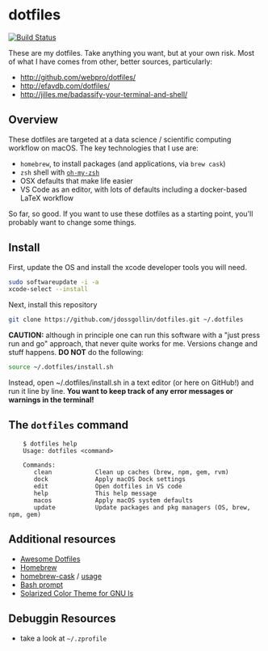 # dotfiles
[![Build Status](https://travis-ci.com/jdossgollin/dotfiles.svg?branch=master)](https://travis-ci.com/jdossgollin/dotfiles)

These are my dotfiles.
Take anything you want, but at your own risk.
Most of what I have comes from other, better sources, particularly:

* http://github.com/webpro/dotfiles/
* http://efavdb.com/dotfiles/
* http://jilles.me/badassify-your-terminal-and-shell/

## Overview

These dotfiles are targeted at a data science / scientific computing workflow on macOS.
The key technologies that I use are:

* `homebrew`, to install packages (and applications, via `brew cask`)
* `zsh` shell with [`oh-my-zsh`](http://jilles.me/badassify-your-terminal-and-shell/)
* OSX defaults that make life easier
* VS Code as an editor, with lots of defaults including a docker-based LaTeX workflow

So far, so good.
If you want to use these dotfiles as a starting point, you'll probably want to change some things.

## Install

First, update the OS and install the xcode developer tools you will need.

```bash
sudo softwareupdate -i -a
xcode-select --install
```

Next, install this repository

```bash
git clone https://github.com/jdossgollin/dotfiles.git ~/.dotfiles
```

**CAUTION:** although in principle one can run this software with a "just press run and go" approach, that never quite works for me. 
Versions change and stuff happens.
**DO NOT** do the following:

```bash
source ~/.dotfiles/install.sh
```

Instead, open ~/.dotfiles/install.sh in a text editor (or here on GitHub!) and run it line by line.
**You want to keep track of any error messages or warnings in the terminal!**

## The `dotfiles` command

```
    $ dotfiles help
    Usage: dotfiles <command>

    Commands:
       clean            Clean up caches (brew, npm, gem, rvm)
       dock             Apply macOS Dock settings
       edit             Open dotfiles in VS code
       help             This help message
       macos            Apply macOS system defaults
       update           Update packages and pkg managers (OS, brew, npm, gem)
```

## Additional resources

* [Awesome Dotfiles](https://github.com/webpro/awesome-dotfiles)
* [Homebrew](https://brew.sh)
* [homebrew-cask](https://caskroom.github.io) / [usage](https://github.com/phinze/homebrew-cask/blob/master/USAGE.md)
* [Bash prompt](https://wiki.archlinux.org/index.php/Color_Bash_Prompt)
* [Solarized Color Theme for GNU ls](https://github.com/seebi/dircolors-solarized)

## Debuggin Resources

* take a look at `~/.zprofile`
